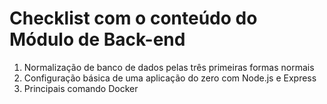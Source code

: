 # Checklist com o conteúdo do Módulo de Back-end

1) Normalização de banco de dados pelas três primeiras formas normais
2) Configuração básica de uma aplicação do zero com Node.js e Express
3) Principais comando Docker

